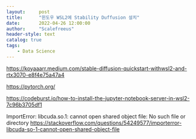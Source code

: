 ```yaml
---
layout:     post
title:      "윈도우 WSL2에 Stability Duffusion 설치"
date:       2022-04-26 12:00:00
author:     "Scalefreeus"
header-style: text 
catalog: true
tags:
    - Data Science
---
```



https://koyaaarr.medium.com/stable-diffusion-quickstart-withwsl2-and-rtx3070-e8f4e75a47a4


https://pytorch.org/

https://codeburst.io/how-to-install-the-jupyter-notebook-server-in-wsl2-7c96b3705df1

ImportError: libcuda.so.1: cannot open shared object file: No such file or directory
https://stackoverflow.com/questions/54249577/importerror-libcuda-so-1-cannot-open-shared-object-file